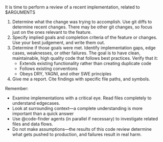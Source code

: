 It is time to perform a review of a recent implementation, related to $ARGUMENTS

1. Determine what the change was trying to accomplish. Use git diffs to determine recent changes. There may be other git changes, so focus just on the ones relevant to the feature.
2. Specify implied goals and completion criteria of the feature or changes. Use your best judgement, and write them out.
3. Determine if those goals were met. Identify implementation gaps, edge cases, weaknesses, or other failures. The goal is to have clean, maintainable, high quality code that follows best practices. Verify that it:
   - Extends existing functionality rather than creating duplicate code
   - Follows existing conventions
   - Obeys DRY, YAGNI, and other SWE principles
4. Give me a report. Cite findings with specific file paths, and symbols. 

Remember:
- Examine implementations with a critical eye. Read files completely to understand edgecases.
- Look at surrounding context—a complete understanding is more important than a quick answer
- Use @code-finder agents (in parallel if necessary) to investigate related files and data flows.
- Do not make assumptions—the results of this code review determine what gets pushed to production, and failures result in real harm.
